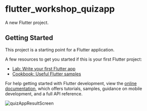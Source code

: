 # flutter_workshop_quizapp

A new Flutter project.

## Getting Started

This project is a starting point for a Flutter application.

A few resources to get you started if this is your first Flutter project:

- [Lab: Write your first Flutter app](https://docs.flutter.dev/get-started/codelab)
- [Cookbook: Useful Flutter samples](https://docs.flutter.dev/cookbook)

For help getting started with Flutter development, view the
[online documentation](https://docs.flutter.dev/), which offers tutorials,
samples, guidance on mobile development, and a full API reference.

![quizAppResultScreen](https://github.com/hasanbektas1/Flutter_workshop_quizApp/assets/88456285/ce09dd69-9f46-4709-b28b-55664c9f4e9b)
